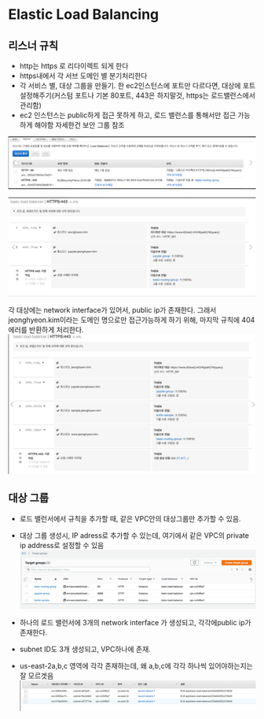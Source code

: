 # Elastic Load Balancing

## 리스너 규칙
- http는 https 로 리다이렉트 되게 한다
- https내에서 각 서브 도메인 별 분기처리한다
- 각 서비스 별, 대상 그룹을 만들기. 한 ec2인스턴스에 포트만 다르다면, 대상에 포트 설정해주기(커스텀 포트나 기본 80포트, 443은 하지말것, https는 로드밸런스에서 관리함)
- ec2 인스턴스는 public하게 접근 못하게 하고, 로드 밸런스를 통해서만 접근 가능하게 해야함 자세한건 보안 그룹 참조

![img.png](img.png)

![img_1.png](img_1.png)

각 대상에는 network interface가 있어서, public ip가 존재한다.
그래서 jeonghyeon.kim이라는 도메인 명으로만 접근가능하게 하기 위해, 마지막 규칙에 404에러를 반환하게 처리한다.
![img_2.png](img_2.png)

## 대상 그룹
- 로드 밸런서에서 규칙을 추가할 때, 같은 VPC안의 대상그룹만 추가할 수 있음.
- 대상 그룹 생성시, IP adress로 추가할 수 있는데, 여기에서 같은 VPC의 private ip address로 설정할 수 있음
![img_3.png](img_3.png)

- 하나의 로드 밸런서에 3개의 network interface 가 생성되고, 각각에public ip가 존재한다.
- subnet ID도 3개 생성되고, VPC하나에 존재.
- us-east-2a,b,c 영역에 각각 존재하는데, 왜 a,b,c에 각각 하나씩 있어야하는지는 잘 모르겟음
![img_4.png](img_4.png)